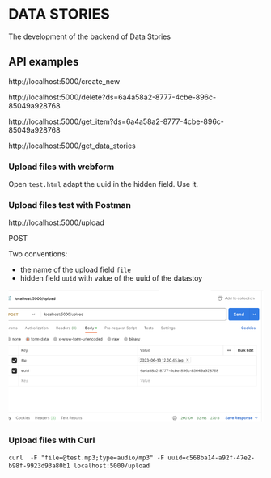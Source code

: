 # DATA STORIES

The development of the backend of Data Stories

## API examples

http://localhost:5000/create_new

http://localhost:5000/delete?ds=6a4a58a2-8777-4cbe-896c-85049a928768

http://localhost:5000/get_item?ds=6a4a58a2-8777-4cbe-896c-85049a928768

http://localhost:5000/get_data_stories

### Upload files with webform

Open `test.html` adapt the uuid in the hidden field. Use it.

### Upload files test with Postman


http://localhost:5000/upload

POST 

Two conventions:
- the name of the upload field `file` 
- hidden field `uuid` with value of the uuid of the datastoy

![Postman example](postman.png)

### Upload files with Curl

    curl  -F "file=@test.mp3;type=audio/mp3" -F uuid=c568ba14-a92f-47e2-b98f-9923d93a80b1 localhost:5000/upload

